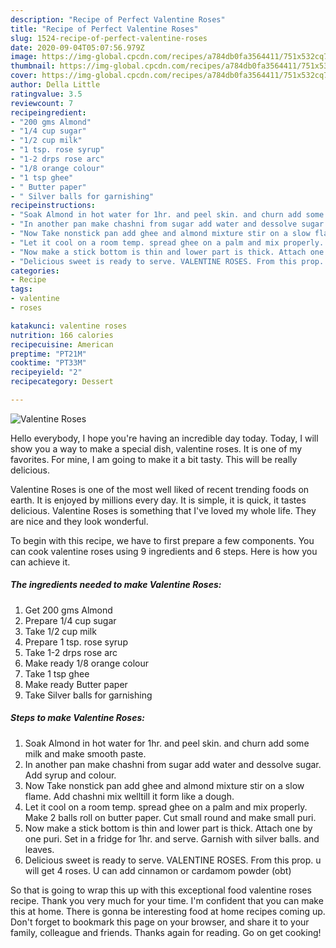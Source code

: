 ```yaml
---
description: "Recipe of Perfect Valentine Roses"
title: "Recipe of Perfect Valentine Roses"
slug: 1524-recipe-of-perfect-valentine-roses
date: 2020-09-04T05:07:56.979Z
image: https://img-global.cpcdn.com/recipes/a784db0fa3564411/751x532cq70/valentine-roses-recipe-main-photo.jpg
thumbnail: https://img-global.cpcdn.com/recipes/a784db0fa3564411/751x532cq70/valentine-roses-recipe-main-photo.jpg
cover: https://img-global.cpcdn.com/recipes/a784db0fa3564411/751x532cq70/valentine-roses-recipe-main-photo.jpg
author: Della Little
ratingvalue: 3.5
reviewcount: 7
recipeingredient:
- "200 gms Almond"
- "1/4 cup sugar"
- "1/2 cup milk"
- "1 tsp. rose syrup"
- "1-2 drps rose arc"
- "1/8 orange colour"
- "1 tsp ghee"
- " Butter paper"
- " Silver balls for garnishing"
recipeinstructions:
- "Soak Almond in hot water for 1hr. and peel skin. and churn add some milk and make smooth paste."
- "In another pan make chashni from sugar add water and dessolve sugar. Add syrup and colour."
- "Now Take nonstick pan add ghee and almond mixture stir on a slow flame. Add chashni mix welltill it form like a dough."
- "Let it cool on a room temp. spread ghee on a palm and mix properly. Make 2 balls roll on butter paper. Cut small round and make small puri."
- "Now make a stick bottom is thin and lower part is thick. Attach one by one puri. Set in a fridge for 1hr. and serve. Garnish with silver balls. and leaves."
- "Delicious sweet is ready to serve. VALENTINE ROSES. From this prop. u will get 4 roses. U can add cinnamon or cardamom powder (obt)"
categories:
- Recipe
tags:
- valentine
- roses

katakunci: valentine roses 
nutrition: 166 calories
recipecuisine: American
preptime: "PT21M"
cooktime: "PT33M"
recipeyield: "2"
recipecategory: Dessert

---
```



![Valentine Roses](https://img-global.cpcdn.com/recipes/a784db0fa3564411/751x532cq70/valentine-roses-recipe-main-photo.jpg)

Hello everybody, I hope you're having an incredible day today. Today, I will show you a way to make a special dish, valentine roses. It is one of my favorites. For mine, I am going to make it a bit tasty. This will be really delicious.



Valentine Roses is one of the most well liked of recent trending foods on earth. It is enjoyed by millions every day. It is simple, it is quick, it tastes delicious. Valentine Roses is something that I've loved my whole life. They are nice and they look wonderful.


To begin with this recipe, we have to first prepare a few components. You can cook valentine roses using 9 ingredients and 6 steps. Here is how you can achieve it.

<!--inarticleads1-->

##### The ingredients needed to make Valentine Roses:

1. Get 200 gms Almond
1. Prepare 1/4 cup sugar
1. Take 1/2 cup milk
1. Prepare 1 tsp. rose syrup
1. Take 1-2 drps rose arc
1. Make ready 1/8 orange colour
1. Take 1 tsp ghee
1. Make ready  Butter paper
1. Take  Silver balls for garnishing




<!--inarticleads2-->

##### Steps to make Valentine Roses:

1. Soak Almond in hot water for 1hr. and peel skin. and churn add some milk and make smooth paste.
1. In another pan make chashni from sugar add water and dessolve sugar. Add syrup and colour.
1. Now Take nonstick pan add ghee and almond mixture stir on a slow flame. Add chashni mix welltill it form like a dough.
1. Let it cool on a room temp. spread ghee on a palm and mix properly. Make 2 balls roll on butter paper. Cut small round and make small puri.
1. Now make a stick bottom is thin and lower part is thick. Attach one by one puri. Set in a fridge for 1hr. and serve. Garnish with silver balls. and leaves.
1. Delicious sweet is ready to serve. VALENTINE ROSES. From this prop. u will get 4 roses. U can add cinnamon or cardamom powder (obt)




So that is going to wrap this up with this exceptional food valentine roses recipe. Thank you very much for your time. I'm confident that you can make this at home. There is gonna be interesting food at home recipes coming up. Don't forget to bookmark this page on your browser, and share it to your family, colleague and friends. Thanks again for reading. Go on get cooking!
